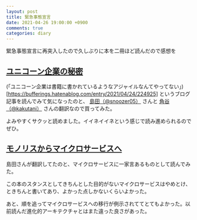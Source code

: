```yaml
---
layout: post
title: 緊急事態宣言
date: 2021-04-26 19:00:00 +0900
comments: true
categories: diary
---
```


緊急事態宣言に再突入したので久しぶりに本を二冊ほど読んだので感想を

## [ユニコーン企業の秘密](https://www.oreilly.co.jp/books/9784873119465/)

(「ユニコーン企業は書籍に書かれているようなアジャイルなんてやってない」)[https://bufferings.hatenablog.com/entry/2021/04/24/224925] というブログ記事を読んでみて気になったのと、 [島田（@snoozer05）](https://twitter.com/snoozer05) さんと [角谷（@kakutani）](https://twitter.com/kakutani) さんの翻訳なので買ってみた。

よみやすくサクッと読めました。イイネイイネという感じで読み進められるのでぜひ。

## [モノリスからマイクロサービスへ](https://www.oreilly.co.jp/books/9784873119311/)

島田さんが翻訳してたのと、マイクロサービスに一家言あるものとして読んでみた。

この本のスタンスとしてきちんとした目的がないマイクロサービスはやめとけ、ときちんと書いてあり、よかった点しかないくらいよかった。

あと、順を追ってマイクロサービスへの移行が例示されててとてもよかった。以前読んだ進化的アーキテクチャとはまた違った良さがあった。

